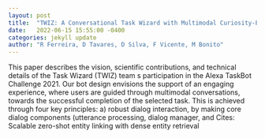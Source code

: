 ```yaml
---
layout: post
title:  "TWIZ: A Conversational Task Wizard with Multimodal Curiosity-Exploration"
date:   2022-06-15 15:55:00 -0400
categories: jekyll update
author: "R Ferreira, D Tavares, D Silva, F Vicente, M Bonito"
---
```

This paper describes the vision, scientific contributions, and technical details of the Task Wizard (TWIZ) team s participation in the Alexa TaskBot Challenge 2021. Our bot design envisions the support of an engaging experience, where users are guided through multimodal conversations, towards the successful completion of the selected task. This is achieved through four key principles: a) robust dialog interaction, by making core dialog components (utterance processing, dialog manager, and  Cites: Scalable zero-shot entity linking with dense entity retrieval